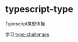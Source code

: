 # typescript-type
Typescript类型体操

学习
[type-challenges](https://github.com/type-challenges/type-challenges/blob/main/README.zh-CN.md?utm_source=wechat_session&utm_medium=social&utm_oi=29088894943232)
